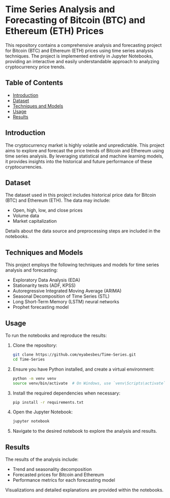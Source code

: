 # Time Series Analysis and Forecasting of Bitcoin (BTC) and Ethereum (ETH) Prices

This repository contains a comprehensive analysis and forecasting project for Bitcoin (BTC) and Ethereum (ETH) prices using time series analysis techniques. The project is implemented entirely in Jupyter Notebooks, providing an interactive and easily understandable approach to analyzing cryptocurrency price trends.

## Table of Contents

- [Introduction](#introduction)
- [Dataset](#dataset)
- [Techniques and Models](#techniques-and-models)
- [Usage](#usage)
- [Results](#results)

## Introduction

The cryptocurrency market is highly volatile and unpredictable. This project aims to explore and forecast the price trends of Bitcoin and Ethereum using time series analysis. By leveraging statistical and machine learning models, it provides insights into the historical and future performance of these cryptocurrencies.

## Dataset

The dataset used in this project includes historical price data for Bitcoin (BTC) and Ethereum (ETH). The data may include:
- Open, high, low, and close prices
- Volume data
- Market capitalization

Details about the data source and preprocessing steps are included in the notebooks.

## Techniques and Models

This project employs the following techniques and models for time series analysis and forecasting:
- Exploratory Data Analysis (EDA)
- Stationarity tests (ADF, KPSS)
- Autoregressive Integrated Moving Average (ARIMA)
- Seasonal Decomposition of Time Series (STL)
- Long Short-Term Memory (LSTM) neural networks
- Prophet forecasting model

## Usage

To run the notebooks and reproduce the results:
1. Clone the repository:
   ```bash
   git clone https://github.com/eyabesbes/Time-Series.git
   cd Time-Series
   ```
2. Ensure you have Python installed, and create a virtual environment:
   ```bash
   python -m venv venv
   source venv/bin/activate  # On Windows, use `venv\Scripts\activate`
   ```
3. Install the required dependencies when necessary:
   ```bash
   pip install -r requirements.txt
   ```
4. Open the Jupyter Notebook:
   ```bash
   jupyter notebook
   ```
5. Navigate to the desired notebook to explore the analysis and results.

## Results

The results of the analysis include:
- Trend and seasonality decomposition
- Forecasted prices for Bitcoin and Ethereum
- Performance metrics for each forecasting model

Visualizations and detailed explanations are provided within the notebooks.

